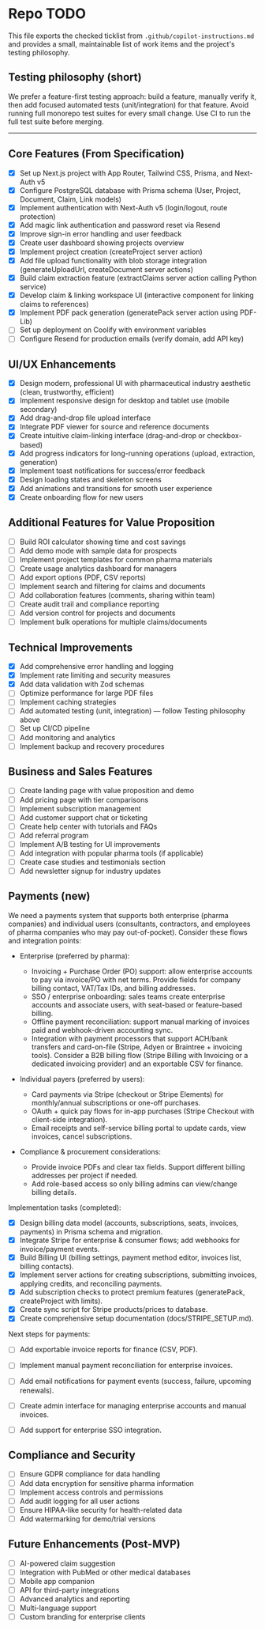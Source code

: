 # Repo TODO

This file exports the checked ticklist from `.github/copilot-instructions.md` and provides a small, maintainable list of work items and the project's testing philosophy.

## Testing philosophy (short)
We prefer a feature-first testing approach: build a feature, manually verify it, then add focused automated tests (unit/integration) for that feature. Avoid running full monorepo test suites for every small change. Use CI to run the full test suite before merging.

---

## Core Features (From Specification)
- [x] Set up Next.js project with App Router, Tailwind CSS, Prisma, and Next-Auth v5
- [x] Configure PostgreSQL database with Prisma schema (User, Project, Document, Claim, Link models)
- [x] Implement authentication with Next-Auth v5 (login/logout, route protection)
- [x] Add magic link authentication and password reset via Resend
- [x] Improve sign-in error handling and user feedback
- [x] Create user dashboard showing projects overview
- [x] Implement project creation (createProject server action)
- [x] Add file upload functionality with blob storage integration (generateUploadUrl, createDocument server actions)
- [x] Build claim extraction feature (extractClaims server action calling Python service)
- [x] Develop claim & linking workspace UI (interactive component for linking claims to references)
- [x] Implement PDF pack generation (generatePack server action using PDF-Lib)
- [ ] Set up deployment on Coolify with environment variables
- [ ] Configure Resend for production emails (verify domain, add API key)

## UI/UX Enhancements
- [x] Design modern, professional UI with pharmaceutical industry aesthetic (clean, trustworthy, efficient)
- [x] Implement responsive design for desktop and tablet use (mobile secondary)
- [x] Add drag-and-drop file upload interface
- [x] Integrate PDF viewer for source and reference documents
- [x] Create intuitive claim-linking interface (drag-and-drop or checkbox-based)
- [x] Add progress indicators for long-running operations (upload, extraction, generation)
- [x] Implement toast notifications for success/error feedback
- [x] Design loading states and skeleton screens
- [x] Add animations and transitions for smooth user experience
- [x] Create onboarding flow for new users

## Additional Features for Value Proposition
- [ ] Build ROI calculator showing time and cost savings
- [ ] Add demo mode with sample data for prospects
- [ ] Implement project templates for common pharma materials
- [ ] Create usage analytics dashboard for managers
- [ ] Add export options (PDF, CSV reports)
- [ ] Implement search and filtering for claims and documents
- [ ] Add collaboration features (comments, sharing within team)
- [ ] Create audit trail and compliance reporting
- [ ] Add version control for projects and documents
- [ ] Implement bulk operations for multiple claims/documents

## Technical Improvements
- [x] Add comprehensive error handling and logging
- [x] Implement rate limiting and security measures
- [x] Add data validation with Zod schemas
- [ ] Optimize performance for large PDF files
- [ ] Implement caching strategies
- [ ] Add automated testing (unit, integration) — follow Testing philosophy above
- [ ] Set up CI/CD pipeline
- [ ] Add monitoring and analytics
- [ ] Implement backup and recovery procedures

## Business and Sales Features
- [ ] Create landing page with value proposition and demo
- [ ] Add pricing page with tier comparisons
- [ ] Implement subscription management
- [ ] Add customer support chat or ticketing
- [ ] Create help center with tutorials and FAQs
- [ ] Add referral program
- [ ] Implement A/B testing for UI improvements
- [ ] Add integration with popular pharma tools (if applicable)
- [ ] Create case studies and testimonials section
- [ ] Add newsletter signup for industry updates

## Payments (new)

We need a payments system that supports both enterprise (pharma companies) and individual users (consultants, contractors, and employees of pharma companies who may pay out-of-pocket). Consider these flows and integration points:

- Enterprise (preferred by pharma):
	- Invoicing + Purchase Order (PO) support: allow enterprise accounts to pay via invoice/PO with net terms. Provide fields for company billing contact, VAT/Tax IDs, and billing addresses.
	- SSO / enterprise onboarding: sales teams create enterprise accounts and associate users, with seat-based or feature-based billing.
	- Offline payment reconciliation: support manual marking of invoices paid and webhook-driven accounting sync.
	- Integration with payment processors that support ACH/bank transfers and card-on-file (Stripe, Adyen or Braintree + invoicing tools). Consider a B2B billing flow (Stripe Billing with Invoicing or a dedicated invoicing provider) and an exportable CSV for finance.

- Individual payers (preferred by users):
	- Card payments via Stripe (checkout or Stripe Elements) for monthly/annual subscriptions or one-off purchases.
	- OAuth + quick pay flows for in-app purchases (Stripe Checkout with client-side integration).
	- Email receipts and self-service billing portal to update cards, view invoices, cancel subscriptions.

- Compliance & procurement considerations:
	- Provide invoice PDFs and clear tax fields. Support different billing addresses per project if needed.
	- Add role-based access so only billing admins can view/change billing details.

Implementation tasks (completed):
- [x] Design billing data model (accounts, subscriptions, seats, invoices, payments) in Prisma schema and migration.
- [x] Integrate Stripe for enterprise & consumer flows; add webhooks for invoice/payment events.
- [x] Build Billing UI (billing settings, payment method editor, invoices list, billing contacts).
- [x] Implement server actions for creating subscriptions, submitting invoices, applying credits, and reconciling payments.
- [x] Add subscription checks to protect premium features (generatePack, createProject with limits).
- [x] Create sync script for Stripe products/prices to database.
- [x] Create comprehensive setup documentation (docs/STRIPE_SETUP.md).

Next steps for payments:
- [ ] Add exportable invoice reports for finance (CSV, PDF).
- [ ] Implement manual payment reconciliation for enterprise invoices.
- [ ] Add email notifications for payment events (success, failure, upcoming renewals).
- [ ] Create admin interface for managing enterprise accounts and manual invoices.
- [ ] Add support for enterprise SSO integration.


## Compliance and Security
- [ ] Ensure GDPR compliance for data handling
- [ ] Add data encryption for sensitive pharma information
- [ ] Implement access controls and permissions
- [ ] Add audit logging for all user actions
- [ ] Ensure HIPAA-like security for health-related data
- [ ] Add watermarking for demo/trial versions

## Future Enhancements (Post-MVP)
- [ ] AI-powered claim suggestion
- [ ] Integration with PubMed or other medical databases
- [ ] Mobile app companion
- [ ] API for third-party integrations
- [ ] Advanced analytics and reporting
- [ ] Multi-language support
- [ ] Custom branding for enterprise clients
